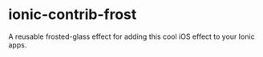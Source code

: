 ionic-contrib-frost
===================

A reusable frosted-glass effect for adding this cool iOS effect to your Ionic apps.

